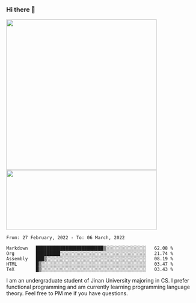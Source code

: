 ### Hi there 👋

<!--
**pe200012/pe200012** is a ✨ _special_ ✨ repository because its `README.md` (this file) appears on your GitHub profile.

Here are some ideas to get you started:

- 🔭 I’m currently working on ...
- 🌱 I’m currently learning ...
- 👯 I’m looking to collaborate on ...
- 🤔 I’m looking for help with ...
- 💬 Ask me about ...
- 📫 How to reach me: ...
- 😄 Pronouns: ...
- ⚡ Fun fact: ...
-->
<p>
    <img width="400em" src="https://github-readme-stats.vercel.app/api?username=pe200012&show_icons=true&icon_color=f44336&title_color=757de8">
    <img width="400em" height="159em" src="https://github-readme-stats.vercel.app/api/top-langs/?username=pe200012&hide=html,cmake,css&title_color=757de8&layout=compact">
</p>

<!--START_SECTION:waka-->
```text
From: 27 February, 2022 - To: 06 March, 2022

Markdown   █████████████████████████▒░░░░░░░░░░░░░░░   62.08 % 
Org        █████████░░░░░░░░░░░░░░░░░░░░░░░░░░░░░░░░   21.74 % 
Assembly   ███▒░░░░░░░░░░░░░░░░░░░░░░░░░░░░░░░░░░░░░   08.19 % 
HTML       █▒░░░░░░░░░░░░░░░░░░░░░░░░░░░░░░░░░░░░░░░   03.47 % 
TeX        █▒░░░░░░░░░░░░░░░░░░░░░░░░░░░░░░░░░░░░░░░   03.43 % 
```
<!--END_SECTION:waka-->

I am an undergraduate student of Jinan University majoring in CS. I prefer functional programming and am currently learning programming language theory. Feel free to PM me if you have questions.
